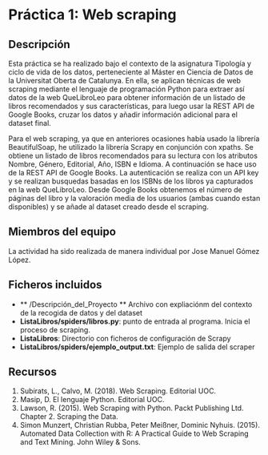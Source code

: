 # Práctica 1: Web scraping

## Descripción
Esta práctica se ha realizado bajo el contexto de la asignatura Tipología y ciclo de vida de los datos, perteneciente al Máster en Ciencia de Datos de la Universitat Oberta de Catalunya. En ella, se aplican técnicas de web scraping mediante el lenguaje de programación Python para extraer así datos de la web QueLibroLeo para obtener información de un listado de libros recomendados y sus características, para luego usar la REST API de Google Books, cruzar los datos y añadir información adicional para el dataset final.

Para el web scraping, ya que en anteriores ocasiones había usado la librería BeautifulSoap, he utilizado la librería Scrapy en conjunción con xpaths. Se obtiene un listado de libros recomendados para su lectura con los atributos Nombre, Género, Editorial, Año, ISBN e Idioma. A continuación se hace uso de la REST API de Google Books. La autenticación se realiza con un API key y se realizan busquedas basadas en los ISBNs de los libros ya capturados en la web QueLibroLeo. Desde Google Books obtenemos el número de páginas del libro y la valoración media de los usuarios (ambas cuando estan disponibles) y se añade al dataset creado desde el scraping.

## Miembros del equipo
La actividad ha sido realizada de manera individual por Jose Manuel Gómez López.

## Ficheros incluidos

* ** /Descripción_del_Proyecto ** Archivo con expliaciónm del contexto de la recogida de datos y del dataset
* **ListaLibros/spiders/libros.py**: punto de entrada al programa. Inicia el proceso de scraping.
* **ListaLibros**: Directorio con ficheros de configuración de Scrapy
* **ListaLibros/spiders/ejemplo_output.txt**: Ejemplo de salida del scraper
## Recursos

1. Subirats, L., Calvo, M. (2018). Web Scraping. Editorial UOC.
2. Masip, D. El lenguaje Python. Editorial UOC.
2. Lawson, R. (2015). Web Scraping with Python. Packt Publishing Ltd. Chapter 2. Scraping the Data.
4. Simon Munzert, Christian Rubba, Peter Meißner, Dominic Nyhuis. (2015). Automated Data Collection with R: A Practical Guide to Web Scraping and Text Mining. John Wiley & Sons.
